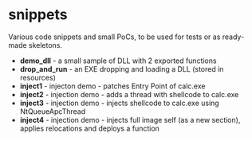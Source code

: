 # snippets
Various code snippets and small PoCs, to be used for tests or as ready-made skeletons.
+ <b>demo_dll</b> - a small sample of DLL with 2 exported functions
+ <b>drop_and_run</b> - an EXE dropping and loading a DLL (stored in resources)
+ <b>inject1</b> - injecton demo - patches Entry Point of calc.exe
+ <b>inject2</b> - injection demo - adds a thread with shellcode to calc.exe
+ <b>inject3</b> - injection demo - injects shellcode to calc.exe using NtQueueApcThread
+ <b>inject4</b> - injection demo - injects full image self (as a new section), applies relocations and deploys a function

